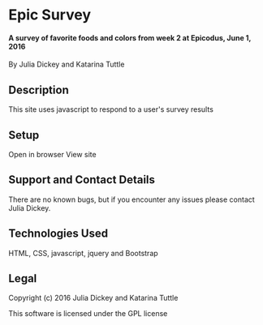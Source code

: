 # Epic Survey
#### A survey of favorite foods and colors from week 2 at Epicodus, June 1, 2016

By Julia Dickey and Katarina Tuttle

## Description

This site uses javascript to respond to a user's survey results

## Setup

Open in browser
View site

## Support and Contact Details

There are no known bugs, but if you encounter any issues please contact Julia Dickey.

## Technologies Used

HTML, CSS, javascript, jquery and Bootstrap

## Legal

Copyright (c) 2016 Julia Dickey and Katarina Tuttle

This software is licensed under the GPL license
